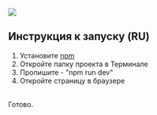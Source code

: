 <img src="https://i.imgur.com/lBgH2iF.png">

## Инструкция к запуску (RU)
1. Установите [npm](https://docs.npmjs.com/downloading-and-installing-node-js-and-npm)
2. Откройте папку проекта в Терминале
3. Пропишите - "npm run dev"
4. Откройте страницу в браузере
<br>
Готово.

